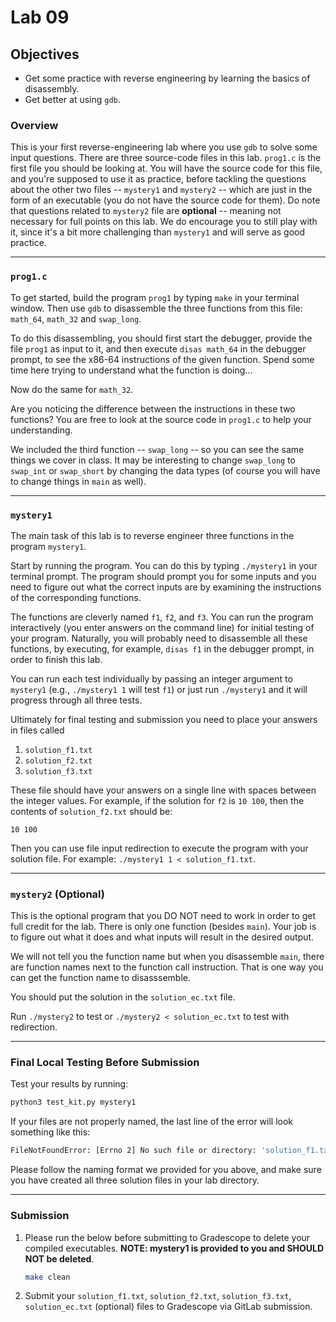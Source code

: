 # Lab 09

## Objectives

* Get some practice with reverse engineering by learning the basics of disassembly.
* Get better at using `gdb`.

### Overview

This is your first reverse-engineering lab where you use `gdb` to solve some
input questions. There are three source-code files in this lab. `prog1.c` is the
first file you should be looking at. You will have the source code for this
file, and you're supposed to use it as practice, before tackling the questions
about the other two files -- `mystery1` and `mystery2` -- which are just in the
form of an executable (you do not have the source code for them). Do note that
questions related to `mystery2` file are **optional** -- meaning not necessary
for full points on this lab. We do encourage you to still play with it, since
  it's a bit more challenging than `mystery1` and will serve as good practice.

---

### `prog1.c`

To get started, build the program `prog1` by typing `make` in your terminal
window. Then use `gdb` to disassemble the three functions from this file:
`math_64`, `math_32` and `swap_long`.

To do this disassembling, you should first start the debugger, provide the file
`prog1` as input to it, and then execute `disas math_64` in the debugger prompt,
to see the x86-64 instructions of the given function. Spend some time here
trying to understand what the function is doing...

Now do the same for `math_32`.

Are you noticing the difference between the instructions in these two functions?
You are free to look at the source code in `prog1.c` to help your understanding.

We included the third function -- `swap_long` -- so you can see the same things
we cover in class. It may be interesting to change `swap_long` to `swap_int` or
`swap_short` by changing the data types (of course you will have to change
things in `main` as well).

---

### `mystery1`

The main task of this lab is to reverse engineer three functions in the program
`mystery1`.

Start by running the program. You can do this by typing `./mystery1` in your
terminal prompt. The program should prompt you for some inputs and you need to
figure out what the correct inputs are by examining the instructions of the
corresponding functions.  

The functions are cleverly named `f1`, `f2`, and `f3`.  You can run the program
interactively (you enter answers on the command line) for initial testing of
your program. Naturally, you will probably need to disassemble all these
functions, by executing, for example, `disas f1` in the debugger prompt, in
order to finish this lab.

You can run each test individually by passing an integer argument to `mystery1`
(e.g., `./mystery1 1` will test `f1`) or just run `./mystery1` and it will
progress through all three tests.

Ultimately for final testing and submission you need to place your answers in
files called 

1. `solution_f1.txt`
2. `solution_f2.txt`
3. `solution_f3.txt`

These file should have your answers on a single line with spaces between the
integer values. For example, if the solution for `f2` is `10 100`, then the
contents of `solution_f2.txt` should be:

```text
10 100
```

Then you can use file input redirection to execute the program with your
solution file. For example: `./mystery1 1 < solution_f1.txt`.

---

### `mystery2` (Optional)

This is the optional program that you DO NOT need to work in order to get full
credit for the lab. There is only one function (besides `main`). Your job is to
figure out what it does and what inputs will result in the desired output.

We will not tell you the function name but when you disassemble `main`, there
are function names next to the function call instruction. That is one way you
can get the function name to disasssemble.

You should put the solution in the `solution_ec.txt` file.

Run `./mystery2` to test or `./mystery2 < solution_ec.txt` to test with
redirection.

---

### Final Local Testing Before Submission

Test your results by running:

```bash
python3 test_kit.py mystery1
```

If your files are not properly named, the last line of the error will look
something like this:

```bash
FileNotFoundError: [Errno 2] No such file or directory: 'solution_f1.txt'
```

Please follow the naming format we provided for you above, and make sure you
have created all three solution files in your lab directory.

---

### Submission

1. Please run the below before submitting to Gradescope to delete your compiled
   executables. **NOTE: mystery1 is provided to you and SHOULD NOT be deleted**.
   
   ```bash
   make clean
   ```

2. Submit your `solution_f1.txt`, `solution_f2.txt`, `solution_f3.txt`,
   `solution_ec.txt` (optional) files to Gradescope via GitLab submission.
